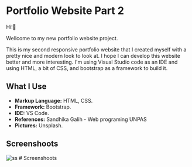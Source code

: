# Portfolio Website Part 2

<p>Hi!👋</p>
<p>Wellcome to my new portfolio website project.</p>
<p>This is my second responsive portfolio website that I created myself with a pretty nice and modern look to look at. I hope I can develop this website better and more interesting. I'm using Visual Studio code as an IDE and using HTML, a bit of CSS, and bootstrap as a framework to build it.</p>


<h2>What I Use</h2>
<ul>
    <li><b>Markup Language:</b> HTML, CSS.</li>
  <li><b>Framework:</b> Bootstrap.</li>
    <li><b>IDE:</b> VS Code.</li>
    <li><b>References:</b> Sandhika Galih - Web programing UNPAS</li>
    <li><b>Pictures:</b> Unsplash.</li>
</ul>

<h2>Screenshoots</h2>
<img src="https://user-images.githubusercontent.com/84588706/152104379-b4028b45-0f17-4775-aa15-31126a148c8e.jpeg" alt="ss">
# Screenshoots
